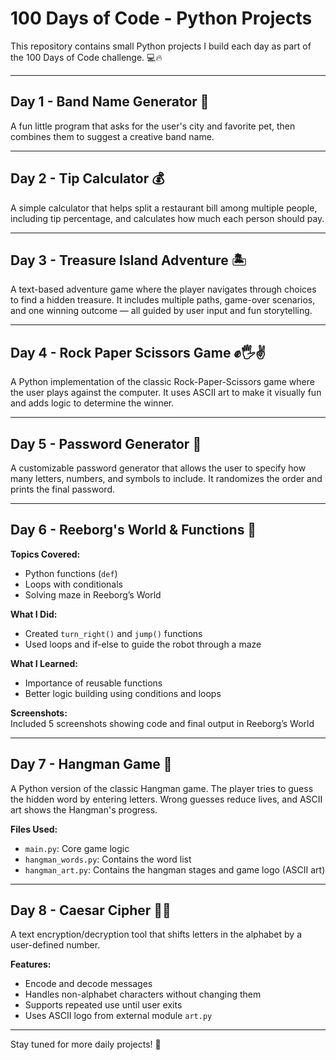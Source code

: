# 100 Days of Code - Python Projects

This repository contains small Python projects I build each day as part of the 100 Days of Code challenge. 💻🔥

---

## Day 1 - Band Name Generator 🎸  
A fun little program that asks for the user's city and favorite pet, then combines them to suggest a creative band name.

---

## Day 2 - Tip Calculator 💰  
A simple calculator that helps split a restaurant bill among multiple people, including tip percentage, and calculates how much each person should pay.

---

## Day 3 - Treasure Island Adventure 🏝️  
A text-based adventure game where the player navigates through choices to find a hidden treasure. It includes multiple paths, game-over scenarios, and one winning outcome — all guided by user input and fun storytelling.

---

## Day 4 - Rock Paper Scissors Game ✊🖐️✌️  
A Python implementation of the classic Rock-Paper-Scissors game where the user plays against the computer. It uses ASCII art to make it visually fun and adds logic to determine the winner.

---

## Day 5 - Password Generator 🔐  
A customizable password generator that allows the user to specify how many letters, numbers, and symbols to include. It randomizes the order and prints the final password.

---

## Day 6 - Reeborg's World & Functions 🤖  
**Topics Covered:**  
- Python functions (`def`)  
- Loops with conditionals  
- Solving maze in Reeborg’s World  

**What I Did:**  
- Created `turn_right()` and `jump()` functions  
- Used loops and if-else to guide the robot through a maze  

**What I Learned:**  
- Importance of reusable functions  
- Better logic building using conditions and loops  

**Screenshots:**  
Included 5 screenshots showing code and final output in Reeborg’s World

---

## Day 7 - Hangman Game 🎯  
A Python version of the classic Hangman game. The player tries to guess the hidden word by entering letters. Wrong guesses reduce lives, and ASCII art shows the Hangman's progress.

**Files Used:**
- `main.py`: Core game logic  
- `hangman_words.py`: Contains the word list  
- `hangman_art.py`: Contains the hangman stages and game logo (ASCII art)

---

## Day 8 - Caesar Cipher 🔁🔐  
A text encryption/decryption tool that shifts letters in the alphabet by a user-defined number.

**Features:**  
- Encode and decode messages  
- Handles non-alphabet characters without changing them  
- Supports repeated use until user exits  
- Uses ASCII logo from external module `art.py`

---

Stay tuned for more daily projects! 🚀
